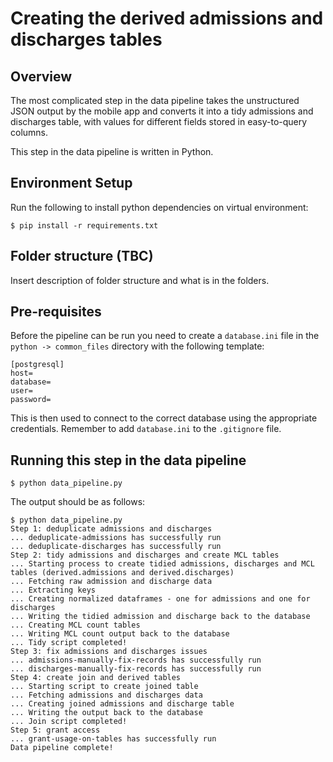 # Creating the derived admissions and discharges tables

## Overview

The most complicated step in the data pipeline takes the unstructured JSON output by the mobile app and converts it into a tidy admissions and discharges table, with values for different fields stored in easy-to-query columns.

This step in the data pipeline is written in Python.

## Environment Setup
Run the following to install python dependencies on virtual environment:

```
$ pip install -r requirements.txt
```


## Folder structure (TBC)
Insert description of folder structure and what is in the folders.


## Pre-requisites

Before the pipeline can be run you need to create a `database.ini` file in the `python -> common_files` directory with the following template:

```
[postgresql]
host=
database=
user=
password=
```

This is then used to connect to the correct database using the appropriate credentials. Remember to add `database.ini` to the `.gitignore` file.

## Running this step in the data pipeline

```
$ python data_pipeline.py
```

The output should be as follows:

```
$ python data_pipeline.py
Step 1: deduplicate admissions and discharges 
... deduplicate-admissions has successfully run
... deduplicate-discharges has successfully run
Step 2: tidy admissions and discharges and create MCL tables
... Starting process to create tidied admissions, discharges and MCL tables (derived.admissions and derived.discharges)
... Fetching raw admission and discharge data
... Extracting keys
... Creating normalized dataframes - one for admissions and one for discharges
... Writing the tidied admission and discharge back to the database
... Creating MCL count tables
... Writing MCL count output back to the database
... Tidy script completed!
Step 3: fix admissions and discharges issues
... admissions-manually-fix-records has successfully run
... discharges-manually-fix-records has successfully run
Step 4: create join and derived tables
... Starting script to create joined table
... Fetching admissions and discharges data
... Creating joined admissions and discharge table
... Writing the output back to the database
... Join script completed!
Step 5: grant access
... grant-usage-on-tables has successfully run
Data pipeline complete!
```